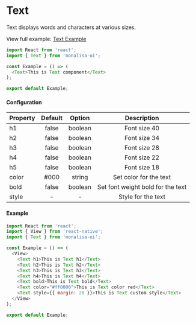 # Text

Text displays words and characters at various sizes.

View full example: [Text Example](https://github.com/tuantvk/monalisa-ui/blob/master/example/Text/index.js)

```javascript
import React from 'react';
import { Text } from 'monalisa-ui';

const Example = () => (
  <Text>This is Text component</Text>
);

export default Example;
```

#### Configuration

| Property      | Default       | Option    | Description  |
| ------------- |:-------------:|:---------:|:------------:|
| h1            | false         | boolean   | Font size 40 |
| h2            | false         | boolean   | Font size 34 |
| h3            | false         | boolean   | Font size 28 |
| h4            | false         | boolean   | Font size 22 |
| h5            | false         | boolean   | Font size 18 |
| color         | #000          | string    | Set color for the text |
| bold          | false         | boolean   | Set font weight bold for the text |
| style         | -             | -         | Style for the text |


#### Example

```javascript
import React from 'react';
import { View } from 'react-native';
import { Text } from 'monalisa-ui';

const Example = () => (
  <View>
    <Text h1>This is Text h1</Text>
    <Text h2>This is Text h2</Text>
    <Text h3>This is Text h3</Text>
    <Text h4>This is Text h4</Text>
    <Text bold>This is Text bold</Text>
    <Text color="#ff0000">This is Text color red</Text>
    <Text style={{ margin: 20 }}>This is Text custom style</Text>
  </View>
);

export default Example;
```